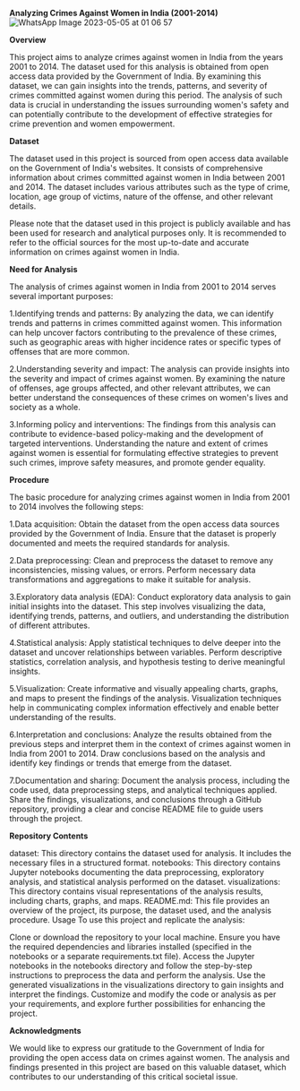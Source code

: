 **Analyzing Crimes Against Women in India (2001-2014)**
![WhatsApp Image 2023-05-05 at 01 06 57](https://github.com/manoshiraha19/Crimes_Against_Women/assets/114347106/48b5d50c-a3c7-4b34-a7c4-943403ba0756)


**Overview**

This project aims to analyze crimes against women in India from the years 2001 to 2014. The dataset used for this analysis is obtained from open access data provided by the Government of India. By examining this dataset, we can gain insights into the trends, patterns, and severity of crimes committed against women during this period. The analysis of such data is crucial in understanding the issues surrounding women's safety and can potentially contribute to the development of effective strategies for crime prevention and women empowerment.

**Dataset**

The dataset used in this project is sourced from open access data available on the Government of India's websites. It consists of comprehensive information about crimes committed against women in India between 2001 and 2014. The dataset includes various attributes such as the type of crime, location, age group of victims, nature of the offense, and other relevant details.

Please note that the dataset used in this project is publicly available and has been used for research and analytical purposes only. It is recommended to refer to the official sources for the most up-to-date and accurate information on crimes against women in India.

**Need for Analysis**

The analysis of crimes against women in India from 2001 to 2014 serves several important purposes:

1.Identifying trends and patterns: By analyzing the data, we can identify trends and patterns in crimes committed against women. This information can help uncover factors contributing to the prevalence of these crimes, such as geographic areas with higher incidence rates or specific types of offenses that are more common.

2.Understanding severity and impact: The analysis can provide insights into the severity and impact of crimes against women. By examining the nature of offenses, age groups affected, and other relevant attributes, we can better understand the consequences of these crimes on women's lives and society as a whole.

3.Informing policy and interventions: The findings from this analysis can contribute to evidence-based policy-making and the development of targeted interventions. Understanding the nature and extent of crimes against women is essential for formulating effective strategies to prevent such crimes, improve safety measures, and promote gender equality.

**Procedure**

The basic procedure for analyzing crimes against women in India from 2001 to 2014 involves the following steps:

1.Data acquisition: Obtain the dataset from the open access data sources provided by the Government of India. Ensure that the dataset is properly documented and meets the required standards for analysis.

2.Data preprocessing: Clean and preprocess the dataset to remove any inconsistencies, missing values, or errors. Perform necessary data transformations and aggregations to make it suitable for analysis.

3.Exploratory data analysis (EDA): Conduct exploratory data analysis to gain initial insights into the dataset. This step involves visualizing the data, identifying trends, patterns, and outliers, and understanding the distribution of different attributes.

4.Statistical analysis: Apply statistical techniques to delve deeper into the dataset and uncover relationships between variables. Perform descriptive statistics, correlation analysis, and hypothesis testing to derive meaningful insights.

5.Visualization: Create informative and visually appealing charts, graphs, and maps to present the findings of the analysis. Visualization techniques help in communicating complex information effectively and enable better understanding of the results.

6.Interpretation and conclusions: Analyze the results obtained from the previous steps and interpret them in the context of crimes against women in India from 2001 to 2014. Draw conclusions based on the analysis and identify key findings or trends that emerge from the dataset.

7.Documentation and sharing: Document the analysis process, including the code used, data preprocessing steps, and analytical techniques applied. Share the findings, visualizations, and conclusions through a GitHub repository, providing a clear and concise README file to guide users through the project.

**Repository Contents**

dataset: This directory contains the dataset used for analysis. It includes the necessary files in a structured format.
notebooks: This directory contains Jupyter notebooks documenting the data preprocessing, exploratory analysis, and statistical analysis performed on the dataset.
visualizations: This directory contains visual representations of the analysis results, including charts, graphs, and maps.
README.md: This file provides an overview of the project, its purpose, the dataset used, and the analysis procedure.
Usage
To use this project and replicate the analysis:

Clone or download the repository to your local machine.
Ensure you have the required dependencies and libraries installed (specified in the notebooks or a separate requirements.txt file).
Access the Jupyter notebooks in the notebooks directory and follow the step-by-step instructions to preprocess the data and perform the analysis.
Use the generated visualizations in the visualizations directory to gain insights and interpret the findings.
Customize and modify the code or analysis as per your requirements, and explore further possibilities for enhancing the project.

**Acknowledgments**

We would like to express our gratitude to the Government of India for providing the open access data on crimes against women. The analysis and findings presented in this project are based on this valuable dataset, which contributes to our understanding of this critical societal issue.
